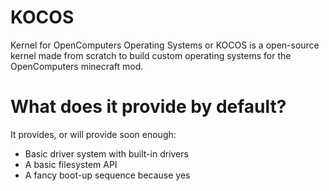 # KOCOS
Kernel for OpenComputers Operating Systems or KOCOS is a open-source kernel made from scratch to build custom operating systems for the OpenComputers minecraft mod.

# What does it provide by default?
It provides, or will provide soon enough:
- Basic driver system with built-in drivers
- A basic filesystem API
- A fancy boot-up sequence because yes
